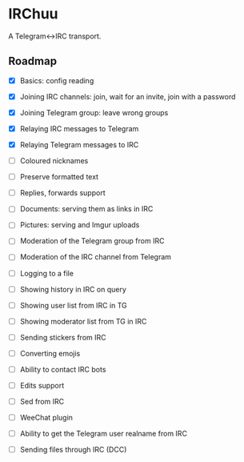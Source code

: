 # IRChuu
A Telegram<->IRC transport.

## Roadmap
- [x] Basics: config reading

- [x] Joining IRC channels: join, wait for an invite, join with a password
- [x] Joining Telegram group: leave wrong groups

- [x] Relaying IRC messages to Telegram
- [x] Relaying Telegram messages to IRC
- [ ] Coloured nicknames
- [ ] Preserve formatted text
- [ ] Replies, forwards support
- [ ] Documents: serving them as links in IRC
- [ ] Pictures: serving and Imgur uploads
- [ ] Moderation of the Telegram group from IRC
- [ ] Moderation of the IRC channel from Telegram

- [ ] Logging to a file
- [ ] Showing history in IRC on query

- [ ] Showing user list from IRC in TG
- [ ] Showing moderator list from TG in IRC
- [ ] Sending stickers from IRC
- [ ] Converting emojis
- [ ] Ability to contact IRC bots
- [ ] Edits support
- [ ] Sed from IRC

- [ ] WeeChat plugin
- [ ] Ability to get the Telegram user realname from IRC
- [ ] Sending files through IRC (DCC)
